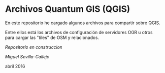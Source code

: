 Archivos Quantum GIS (QGIS)
===========================

En este repositorio he cargado algunos archivos para compartir sobre QGIS.

Entre ellos está los archivos de configuración de servidores OGR u otros para cargar las "tiles" de OSM y relacionados.

*Repositorio en construccion*


*Miguel Sevilla-Callejo*

abril 2016
